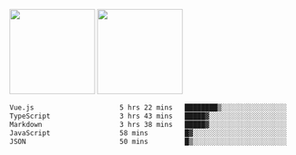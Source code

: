 <img src="https://github-readme-stats.vercel.app/api?username=Dream4ever&count_private=true&show_icons=true&theme=tokyonight" height="150" /> <img src="https://github-readme-stats.vercel.app/api/top-langs/?username=Dream4ever&count_private=true&show_icons=true&theme=tokyonight&langs_count=5&layout=compact" height="150" />

<!--START_SECTION:waka-->

```txt
Vue.js                     5 hrs 22 mins   ████████▒░░░░░░░░░░░░░░░░   33.67 %
TypeScript                 3 hrs 43 mins   █████▓░░░░░░░░░░░░░░░░░░░   23.33 %
Markdown                   3 hrs 38 mins   █████▓░░░░░░░░░░░░░░░░░░░   22.74 %
JavaScript                 58 mins         █▓░░░░░░░░░░░░░░░░░░░░░░░   06.15 %
JSON                       50 mins         █▒░░░░░░░░░░░░░░░░░░░░░░░   05.27 %
```

<!--END_SECTION:waka-->
